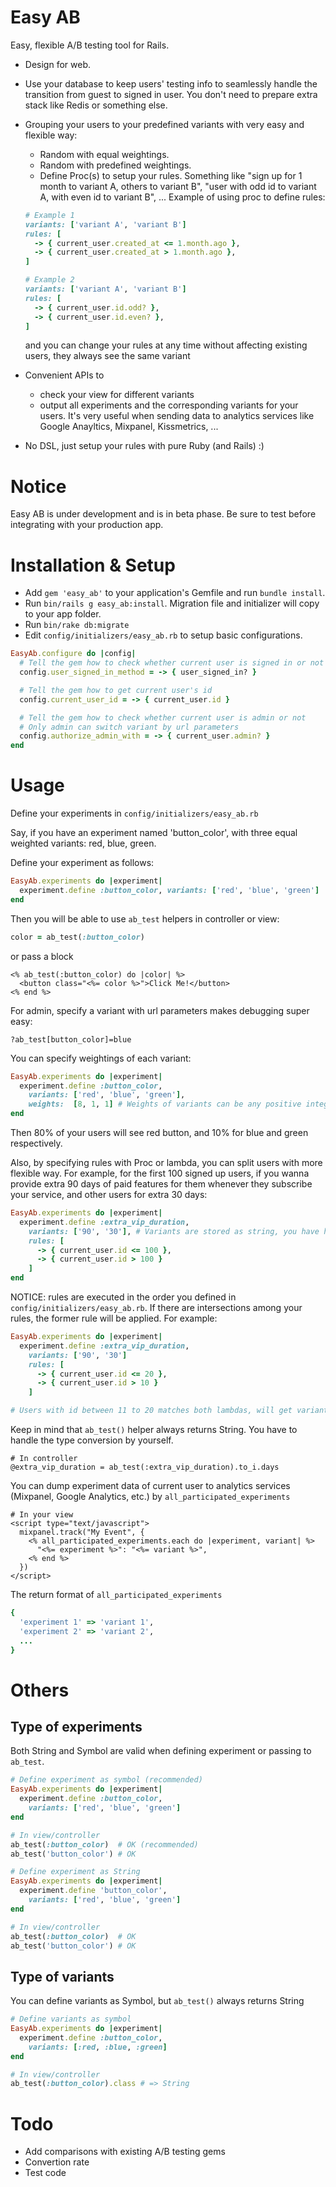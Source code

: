 # Easy AB

Easy, flexible A/B testing tool for Rails.

* Design for web.
* Use your database to keep users' testing info to seamlessly handle the transition from guest to signed in user. You don't need to prepare extra stack like Redis or something else.
* Grouping your users to your predefined variants with very easy and flexible way:
  * Random with equal weightings.
  * Random with predefined weightings.
  * Define Proc(s) to setup your rules. Something like "sign up for 1 month to variant A, others to variant B", "user with odd id to variant A, with even id to variant B", ...
  Example of using proc to define rules:

  ```ruby
  # Example 1
  variants: ['variant A', 'variant B']
  rules: [
    -> { current_user.created_at <= 1.month.ago },
    -> { current_user.created_at > 1.month.ago },
  ]

  # Example 2
  variants: ['variant A', 'variant B']
  rules: [
    -> { current_user.id.odd? },
    -> { current_user.id.even? },
  ]
  ```
  and you can change your rules at any time without affecting existing users, they always see the same variant
* Convenient APIs to
  * check your view for different variants
  * output all experiments and the corresponding variants for your users. It's very useful when sending data to analytics services like Google Anayltics, Mixpanel, Kissmetrics, ...
* No DSL, just setup your rules with pure Ruby (and Rails) :)

# Notice
Easy AB is under development and is in beta phase. Be sure to test before integrating with your production app.

# Installation & Setup

* Add `gem 'easy_ab'` to your application's Gemfile and run `bundle install`.
* Run `bin/rails g easy_ab:install`. Migration file and initializer will copy to your app folder.
* Run `bin/rake db:migrate`
* Edit `config/initializers/easy_ab.rb` to setup basic configurations.

```ruby
EasyAb.configure do |config|
  # Tell the gem how to check whether current user is signed in or not
  config.user_signed_in_method = -> { user_signed_in? }

  # Tell the gem how to get current user's id
  config.current_user_id = -> { current_user.id }

  # Tell the gem how to check whether current user is admin or not
  # Only admin can switch variant by url parameters
  config.authorize_admin_with = -> { current_user.admin? }
end
```

# Usage

Define your experiments in `config/initializers/easy_ab.rb`

Say, if you have an experiment named 'button_color', with three equal weighted variants: red, blue, green.

Define your experiment as follows:

``` ruby
EasyAb.experiments do |experiment|
  experiment.define :button_color, variants: ['red', 'blue', 'green']
end
```

Then you will be able to use `ab_test` helpers in controller or view:

```ruby
color = ab_test(:button_color)
```

or pass a block

```erb
<% ab_test(:button_color) do |color| %>
  <button class="<%= color %>">Click Me!</button>
<% end %>
```

For admin, specify a variant with url parameters makes debugging super easy:

```
?ab_test[button_color]=blue
```

You can specify weightings of each variant:

``` ruby
EasyAb.experiments do |experiment|
  experiment.define :button_color,
    variants: ['red', 'blue', 'green'],
    weights:  [8, 1, 1] # Weights of variants can be any positive integers
end
```

Then 80% of your users will see red button, and 10% for blue and green respectively.

Also, by specifying rules with Proc or lambda, you can split users with more flexible way. For example, for the first 100 signed up users, if you wanna provide extra 90 days of paid features for them whenever they subscribe your service, and other users for extra 30 days:

```ruby
EasyAb.experiments do |experiment|
  experiment.define :extra_vip_duration,
    variants: ['90', '30'], # Variants are stored as string, you have handle the type conversion by yourself
    rules: [
      -> { current_user.id <= 100 },
      -> { current_user.id > 100 }
    ]
end
```

NOTICE: rules are executed in the order you defined in `config/initializers/easy_ab.rb`. If there are intersections among your rules, the former rule will be applied. For example:

```ruby
EasyAb.experiments do |experiment|
  experiment.define :extra_vip_duration,
    variants: ['90', '30']
    rules: [
      -> { current_user.id <= 20 },
      -> { current_user.id > 10 }
    ]

# Users with id between 11 to 20 matches both lambdas, will get variant '90'
```

Keep in mind that `ab_test()` helper always returns String. You have to handle the type conversion by yourself.

```erb
# In controller
@extra_vip_duration = ab_test(:extra_vip_duration).to_i.days
```

You can dump experiment data of current user to analytics services (Mixpanel, Google Analytics, etc.) by `all_participated_experiments`

```erb
# In your view
<script type="text/javascript">
  mixpanel.track("My Event", {
    <% all_participated_experiments.each do |experiment, variant| %>
      "<%= experiment %>": "<%= variant %>",
    <% end %>
  })
</script>
```

The return format of `all_participated_experiments`

```ruby
{
  'experiment 1' => 'variant 1',
  'experiment 2' => 'variant 2',
  ...
}
```

# Others
## Type of experiments
Both String and Symbol are valid when defining experiment or passing to `ab_test`.

```ruby
# Define experiment as symbol (recommended)
EasyAb.experiments do |experiment|
  experiment.define :button_color,
    variants: ['red', 'blue', 'green']
end

# In view/controller
ab_test(:button_color)  # OK (recommended)
ab_test('button_color') # OK
```

```ruby
# Define experiment as String
EasyAb.experiments do |experiment|
  experiment.define 'button_color',
    variants: ['red', 'blue', 'green']
end

# In view/controller
ab_test(:button_color)  # OK
ab_test('button_color') # OK
```

## Type of variants
You can define variants as Symbol, but `ab_test()` always returns String

```ruby
# Define variants as symbol
EasyAb.experiments do |experiment|
  experiment.define :button_color,
    variants: [:red, :blue, :green]
end

# In view/controller
ab_test(:button_color).class # => String
```

# Todo
* Add comparisons with existing A/B testing gems
* Convertion rate
* Test code